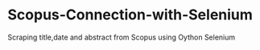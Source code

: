 # Scopus-Connection-with-Selenium
Scraping title,date and abstract from Scopus using Oython Selenium 
